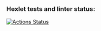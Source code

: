 ### Hexlet tests and linter status:
[![Actions Status](https://github.com/ssk93-dev/frontend-project-lvl2/workflows/hexlet-check/badge.svg)](https://github.com/ssk93-dev/frontend-project-lvl2/actions)